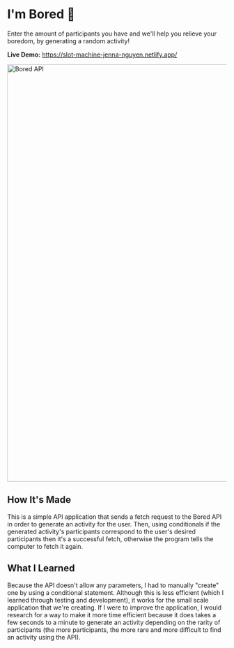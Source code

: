 # I'm Bored 🥱

Enter the amount of participants you have and we'll help you relieve your boredom, by generating a random activity!

**Live Demo:** https://slot-machine-jenna-nguyen.netlify.app/

<img width="956" alt="Bored API" src="https://user-images.githubusercontent.com/88993361/137761428-bccb6e8d-84ab-4dcc-8012-7e87b78b1db5.png">

## How It's Made

This is a simple API application that sends a fetch request to the Bored API in order to generate an activity for the user. Then, using conditionals if the generated activity's participants correspond to the user's desired participants then it's a successful fetch, otherwise the program tells the computer to fetch it again.

## What I Learned
Because the API doesn't allow any parameters, I had to manually "create" one by using a conditional statement. Although this is less efficient (which I learned through testing and development), it works for the small scale application that we're creating. If I were to improve the application, I would research for a way to make it more time efficient because it does takes a few seconds to a minute to generate an activity depending on the rarity of participants (the more participants, the more rare and more difficult to find an activity using the API).
